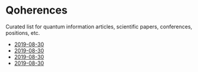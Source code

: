 # Qoherences

Curated list for quantum information articles, scientific papers, conferences, positions, etc.

- [2019-08-30](./2019-08-30.md)
- [2019-08-30](./2019-09-09.md)
- [2019-08-30](./2019-09-18.md)
- [2019-08-30](./2019-10-04.md)